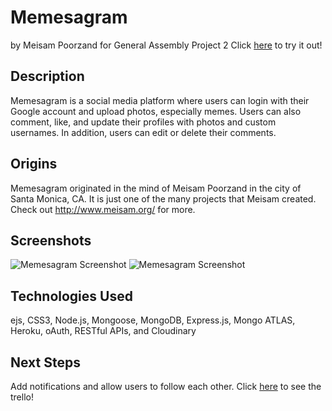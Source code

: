 # Memesagram
by Meisam Poorzand for General Assembly Project 2
Click [here](https://memesagram.herokuapp.com/) to try it out!


## Description
Memesagram is a social media platform where users can login with their Google account and upload photos, especially memes. Users can also comment, like, and update their profiles with photos and custom usernames. In addition, users can edit or delete their comments.


## Origins
Memesagram originated in the mind of Meisam Poorzand in the city of Santa Monica, CA. It is just one of the many projects that Meisam created. Check out http://www.meisam.org/ for more.


## Screenshots
![Memesagram Screenshot](https://i.imgur.com/PwsgLw9.png "Memesagram Screenshot")
![Memesagram Screenshot](https://i.imgur.com/a7lYeEU.png "Memesagram Screenshot")


## Technologies Used
ejs, CSS3, Node.js, Mongoose, MongoDB, Express.js, Mongo ATLAS, Heroku, oAuth, RESTful APIs, and Cloudinary


## Next Steps
Add notifications and allow users to follow each other.
Click [here](https://trello.com/b/d87nvA0z/meisagram) to see the trello!

